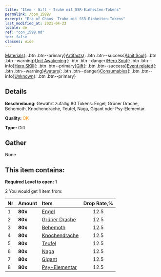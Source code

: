 ```yaml
---
title: "Item - Gift - Truhe mit SSR-Einheiten-Tokens"
permalink: /con_1599/
excerpt: "Era of Chaos  Truhe mit SSR-Einheiten-Tokens"
last_modified_at: 2021-04-23
locale: de
ref: "con_1599.md"
toc: false
classes: wide
---
```

 [Materials](/ItemsDE/){: .btn .btn--primary}[Artifacts](/ItemsDE/Artifacts/){: .btn .btn--success}[Unit Soul](/ItemsDE/UnitSoul/){: .btn .btn--warning}[Unit Awakening](/ItemsDE/UnitAwakening/){: .btn .btn--danger}[Hero Soul](/ItemsDE/HeroSoul/){: .btn .btn--info}[Hero SKill](/ItemsDE/HeroSkill/){: .btn .btn--primary}[Gift](/ItemsDE/Gift/){: .btn .btn--success}[Event related](/ItemsDE/Events/){: .btn .btn--warning}[Avatars](/ItemsDE/Avatars/){: .btn .btn--danger}[Consumables](/ItemsDE/Consumables/){: .btn .btn--info}[Unknown](/ItemsDE/Unknown/){: .btn .btn--primary}

## Details
 **Beschreibung:** Gewährt zufällig 80 Tokens: Engel, Grüner Drache, Behemoth, Knochendrache, Teufel, Naga, Gigant oder Psy-Elementar.

 **Quality:** <span style="color: #FF8C00">OK</span>

 **Type:** Gift

## Gather

  None

## This item contains:

 **Required Level to open:** 1

 2 You would get **1** item  from:

  | Nr | Amount |     Item    | Drop Rate,% |
  |:---|:-------|:------------|:---------:|
  | 1 |  **80x** | [Engel](/ItemsDE/unt_196/) | 12.5 | 
  | 2 |  **80x** | [Grüner Drache](/ItemsDE/unt_205/) | 12.5 | 
  | 3 |  **80x** | [Behemoth](/ItemsDE/unt_223/) | 12.5 | 
  | 4 |  **80x** | [Knochendrache](/ItemsDE/unt_214/) | 12.5 | 
  | 5 |  **80x** | [Teufel](/ItemsDE/unt_232/) | 12.5 | 
  | 6 |  **80x** | [Naga](/ItemsDE/unt_240/) | 12.5 | 
  | 7 |  **80x** | [Gigant](/ItemsDE/unt_241/) | 12.5 | 
  | 8 |  **80x** | [Psy-Elementar](/ItemsDE/unt_267/) | 12.5 | 
